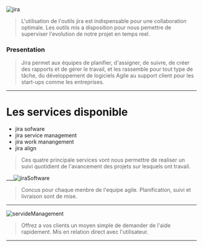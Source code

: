 ![jira](https://wac-cdn.atlassian.com/dam/jcr:48f73fa9-325e-4663-a743-daba2a0f1397/jira-social%20@2x.png)

> L'utilisation de l'outils jira est indispensable pour une collaboration optimale.
Les outils mis a disposition pour nous pemettre de superviser l'evolution de notre projet en temps reel.

### Presentation

> Jira permet aux équipes de planifier, d'assigner, de suivre, de créer des rapports et de gérer le travail, et les rassemble pour tout type de tâche, du développement de logiciels Agile au support client pour les start-ups comme les entreprises.

___

# Les services disponible

- jira sofware
- jira service management
- jira work manangement
- jira align

> Ces quatre principale services vont nous permettre de realiser un suivi quotidient de l'avancement des projets sur lesquels ont travail.

___![jiraSoftware](https://www.eficode.com/hubfs/images/blogs/Imported_Blog_Media/jira-software-tips3.jpg)

> Concus pour chaque menbre de l'equipe agile.
Planification, suivi et livraison sont de mise.
___
![servideManagement](https://www.clearvision-cm.com/wp-content/uploads/2020/11/jsm-reimagined.png)

> Offrez a vos clients un moyen simple de demander de l'aide rapidement.
Mis en relation direct avec l'utilisateur.

___
